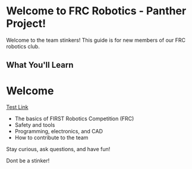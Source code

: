 # Welcome to FRC Robotics - Panther Project!

Welcome to the team stinkers! This guide is for new members of our FRC robotics club.

## What You'll Learn

# Welcome
[Test Link](https://example.com)

- The basics of FIRST Robotics Competition (FRC)
- Safety and tools
- Programming, electronics, and CAD
- How to contribute to the team

Stay curious, ask questions, and have fun!

Dont be a stinker!

